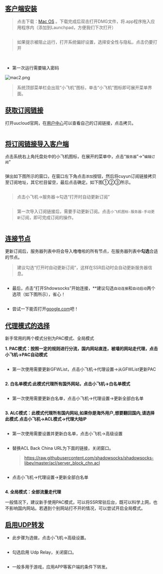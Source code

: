 <h2 id="客户端安装"><a href="#macOS/ShadowsocksR?id=%e5%ae%a2%e6%88%b7%e7%ab%af%e5%ae%89%e8%a3%85" data-id="客户端安装" class="anchor"><span>客户端安装</span></a></h2><blockquote>
<p>点击下载：<a href="https://www.996icu.tv/ssr-download/ssr-mac.dmg" target="_blank">Mac OS</a> 。下载完成后双击打开DMG文件，将.app程序拖入应用程序内（添加到Launchpad，方便我们下次打开）</p></blockquote>
<p><img src="https://www.996icu.tv/images/help/mac-01.png" data-origin="https://www.996icu.tv/images/help/mac-01.png" alt="" class="medium-zoom-image"></p><blockquote>
<p>如果提示被阻止运行，打开系统偏好设置，选择安全性与隐私，点击仍要打开</p></blockquote>
<p><img src="https://www.996icu.tv/images/help/mac-02.png" data-origin="https://www.996icu.tv/images/help/mac-02.png" alt="" class="medium-zoom-image">
<img src="https://www.996icu.tv/images/help/mac-03.png" data-origin="https://www.996icu.tv/images/help/mac-03.png" alt="" class="medium-zoom-image">
<img src="https://www.996icu.tv/images/help/mac-04.png" data-origin="https://www.996icu.tv/images/help/mac-04.png" alt="" class="medium-zoom-image">
<img src="https://www.996icu.tv/images/help/mac-05.png" data-origin="https://www.996icu.tv/images/help/mac-05.png" alt="" class="medium-zoom-image"></p><ul>
<li>第一次运行需要输入密码</li>
</ul>
<p><img src="https://www.996icu.tv/images/help/mac-06.png" data-origin="https://www.996icu.tv/images/help/mac-06.png" alt="mac2.png" class="medium-zoom-image"></p><blockquote>
<p>系统顶部菜单栏会出现“小飞机”图标，单击“小飞机”图标即可展开菜单界面。</p></blockquote>
<h2 id="获取订阅链接"><a href="#macOS/ShadowsocksR?id=%e8%8e%b7%e5%8f%96%e8%ae%a2%e9%98%85%e9%93%be%e6%8e%a5" data-id="获取订阅链接" class="anchor"><span>获取订阅链接</span></a></h2><p>打开uucloud官网，在<a href="https://www.uucloud.xyz/user" target="_blank">用户中心</a>可以查看自己的订阅链接，点击拷贝。</p><p><img src="https://www.996icu.tv/images/help/winssr-01.png" data-origin="https://www.996icu.tv/images/help/winssr-01.png" alt="" class="medium-zoom-image"></p><h2 id="将订阅链接导入客户端"><a href="#macOS/ShadowsocksR?id=%e5%b0%86%e8%ae%a2%e9%98%85%e9%93%be%e6%8e%a5%e5%af%bc%e5%85%a5%e5%ae%a2%e6%88%b7%e7%ab%af" data-id="将订阅链接导入客户端" class="anchor"><span>将订阅链接导入客户端</span></a></h2><p>点击系统右上角托盘处中的小飞机图标，在展开的菜单中，点击“<code>服务器</code>”→“<code>编辑订阅</code>”</p><p><img src="https://www.996icu.tv/images/help/mac-07.png" data-origin="https://www.996icu.tv/images/help/mac-07.png" alt="" class="medium-zoom-image"></p><p>弹出如下图所示的窗口，在窗口左下角点击<code>添加</code>按钮，然后将cuyun订阅链接拷贝至订阅地址，其它栏目留空，最后点击确定。如下图①②③所示。</p><p><img src="https://www.996icu.tv/images/help/mac-08.png" data-origin="https://www.996icu.tv/images/help/mac-08.png" alt="" class="medium-zoom-image"></p><blockquote>
<p>点击小飞机→服务器→勾选“打开时自动更新订阅”</p></blockquote>
<p><img src="https://www.996icu.tv/images/help/mac-09.png" data-origin="https://www.996icu.tv/images/help/mac-09.png" alt="" class="medium-zoom-image"></p><blockquote>
<p>第一次导入订阅链接后，需要手动更新订阅。点击<code>小飞机图标-服务器-手动更新</code>订阅，即可完成订阅的操作。</p></blockquote>
<p><img src="https://www.996icu.tv/images/help/mac-10.png" data-origin="https://www.996icu.tv/images/help/mac-10.png" alt="" class="medium-zoom-image"></p><h2 id="连接节点"><a href="#macOS/ShadowsocksR?id=%e8%bf%9e%e6%8e%a5%e8%8a%82%e7%82%b9" data-id="连接节点" class="anchor"><span>连接节点</span></a></h2><p>更新订阅后，服务器列表中将会导入噜噜啦的所有节点，在服务器列表中<strong>勾选</strong>合适的节点。</p><blockquote>
<p>建议勾选“打开时自动更新订阅”，这样在SSR启动时会自动更新服务器信息。</p></blockquote>
<p><img src="https://www.996icu.tv996icu.tv/images/help/mac-11.png" data-origin="https://www.996icu.tv996icu.tv/images/help/mac-11.png" alt="" class="medium-zoom-image"></p><ul>
<li>最后，点击“打开Shdowsocks”开始连接，**建议勾选<code>自动连接</code>和<code>自动启动</code>两个选项（如下图所示），省心！</li>
</ul>
<p><img src="https://www.996icu.tv/images/help/mac-12.png" data-origin="https://www.996icu.tv/images/help/mac-12.png" alt="" class="medium-zoom-image"></p><ul>
<li>尝试一下能否打开<a href="https://www.google.com" target="_blank">google.com</a>吧！</li>
</ul>
<h2 id="代理模式的选择"><a href="#macOS/ShadowsocksR?id=%e4%bb%a3%e7%90%86%e6%a8%a1%e5%bc%8f%e7%9a%84%e9%80%89%e6%8b%a9" data-id="代理模式的选择" class="anchor"><span>代理模式的选择</span></a></h2><p>新手常用的两个模式分别为PAC模式、全局模式</p><p><strong>1. PAC模式：按照一定的规则进行分流，国内网站直连，被墙的网站走代理，点击小飞机→PAC自动模式</strong></p><p><img src="https://www.996icu.tv996icu.tv996icu.tv/images/help/mac-pac-01.png" data-origin="https://www.996icu.tv996icu.tv996icu.tv/images/help/mac-pac-01.png" alt="" class="medium-zoom-image"></p><ul>
<li>第一次使用需要更新GFWList，点击小飞机→代理设置→从GFWList更新PAC</li>
</ul>
<p><img src="https://www.996icu.tv996icu.tv/images/help/mac-pac-02.png" data-origin="https://www.996icu.tv996icu.tv/images/help/mac-pac-02.png" alt="" class="medium-zoom-image"></p><p><strong>2. 白名单模式:此模式代理所有国外网站，点击小飞机→白名单模式</strong></p><p><img src="https://www.996icu.tv/images/help/mac-bai-01.png" data-origin="https://www.996icu.tv/images/help/mac-bai-01.png" alt="" class="medium-zoom-image"></p><ul>
<li>第一次使用需要更新白名单，点击小飞机→代理设置→更新全部白名单</li>
</ul>
<p><img src="https://www.996icu.tv/images/help/mac-bai-02.png" data-origin="https://www.996icu.tv/images/help/mac-bai-02.png" alt="" class="medium-zoom-image"></p><p><strong>3. ALC模式：此模式代理所有国内网站,如果你是海外用户,想要翻回国内,请选择此模式.点击小飞机→ACL模式→代理大陆IP</strong></p><p><img src="https://www.996icu.tv996icu.tv/images/help/mac-da-01.png" data-origin="https://www.996icu.tv996icu.tv/images/help/mac-da-01.png" alt="" class="medium-zoom-image"></p><ul>
<li>第一次使用需要设置并更新白名单，点击小飞机→高级设置</li>
</ul>
<p><img src="https://www.996icu.tv/images/help/mac-da-02.png" data-origin="https://www.996icu.tv/images/help/mac-da-02.png" alt="" class="medium-zoom-image"></p><ul>
<li>替换ACL Back China URL为下面的链接，关闭窗口。<blockquote>
<p><a href="https://raw.githubusercontent.com/shadowsocks/shadowsocks-libev/master/acl/server_block_chn.acl" target="_blank">https://raw.githubusercontent.com/shadowsocks/shadowsocks-libev/master/acl/server_block_chn.acl</a></p></blockquote>
</li>
</ul>
<p><img src="https://www.996icu.tv/images/help/mac-da-03.png" data-origin="https://www.996icu.tv/images/help/mac-da-03.png" alt="" class="medium-zoom-image"></p><ul>
<li>点击小飞机→代理设置→更新全部白名单</li>
</ul>
<p><img src="https://www.996icu.tv/images/help/mac-da-04.png" data-origin="https://www.996icu.tv/images/help/mac-da-04.png" alt="" class="medium-zoom-image"></p><p><strong>4. 全局模式：全部流量走代理</strong></p><p class="tip">一般情况下，建议新手使用PAC模式，可以将SSR常驻后台，既可以科学上网，也不影响国内网站。若遇到个别网站打不开的情况，可以尝试开启全局模式。</p><h2 id="启用udp转发"><a href="#macOS/ShadowsocksR?id=%e5%90%af%e7%94%a8udp%e8%bd%ac%e5%8f%91" data-id="启用udp转发" class="anchor"><span>启用UDP转发</span></a></h2><ul>
<li>此步骤为选做，点击小飞机→高级设置。</li>
</ul>
<p><img src="https://www.996icu.tv996icu.tv/images/help/mac-u-01.png" data-origin="https://www.996icu.tv996icu.tv/images/help/mac-u-01.png" alt="" class="medium-zoom-image"></p><ul>
<li>勾选启用 Udp Relay，关闭窗口。</li>
</ul>
<p><img src="https://www.996icu.tv/images/help/mac-u-02.png" data-origin="https://www.996icu.tv/images/help/mac-u-02.png" alt="" class="medium-zoom-image"></p><ul>
<li>一般多用于游戏，应用APP等客户端的条件下转发。</li>
</ul>
